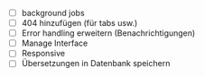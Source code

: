 - [ ] background jobs
- [ ] 404 hinzufügen (für tabs usw.)
- [ ] Error handling erweitern (Benachrichtigungen)
- [ ] Manage Interface
- [ ] Responsive
- [ ] Übersetzungen in Datenbank speichern
